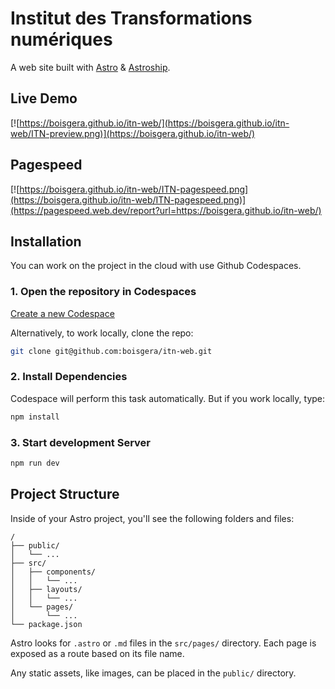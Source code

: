 # Institut des Transformations numériques

A web site built with [Astro](https://astro.build/) & [Astroship](https://astro.build/themes/details/astroship/).

## Live Demo

[![https://boisgera.github.io/itn-web/](https://boisgera.github.io/itn-web/ITN-preview.png)](https://boisgera.github.io/itn-web/)

## Pagespeed 

[![https://boisgera.github.io/itn-web/ITN-pagespeed.png](https://boisgera.github.io/itn-web/ITN-pagespeed.png)](https://pagespeed.web.dev/report?url=https://boisgera.github.io/itn-web/)

## Installation

You can work on the project in the cloud with use Github Codespaces.

### 1. Open the repository in Codespaces

[Create a new Codespace](https://codespaces.new/boisgera/itn-web)

Alternatively, to work locally, clone the repo:

```bash
git clone git@github.com:boisgera/itn-web.git
```

### 2. Install Dependencies

Codespace will perform this task automatically. But if you work locally, type:

```bash
npm install
```

### 3. Start development Server

```bash
npm run dev
```


## Project Structure

Inside of your Astro project, you'll see the following folders and files:

```
/
├── public/
│   └── ...
├── src/
│   ├── components/
│   │   └── ...
│   ├── layouts/
│   │   └── ...
│   └── pages/
│       └── ...
└── package.json
```

Astro looks for `.astro` or `.md` files in the `src/pages/` directory. Each page is exposed as a route based on its file name.

Any static assets, like images, can be placed in the `public/` directory.
